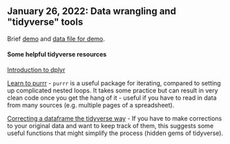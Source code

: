 ## January 26, 2022: Data wrangling and "tidyverse" tools

Brief [demo](./20220126_demo.R) and [data file for demo](/20220126_demo.xlsx).

#### Some helpful tidyverse resources

[Introduction to dplyr](https://cran.r-project.org/web/packages/dplyr/vignettes/dplyr.html)

[Learn to purrr](https://www.rebeccabarter.com/blog/2019-08-19_purrr/) - `purrr` is a useful package for iterating, compared to setting up complicated nested loops. It takes some practice but can result in very clean code once you get the hang of it - useful if you have to read in data from many sources (e.g. multiple pages of a spreadsheet).

[Correcting a dataframe the tidyverse way](http://ritsokiguess.site/docs/2021/04/26/correcting-a-dataframe-the-tidyverse-way/) - If you have to make corrections to your original data and want to keep track of them, this suggests some useful functions that might simplify the process (hidden gems of tidyverse).
